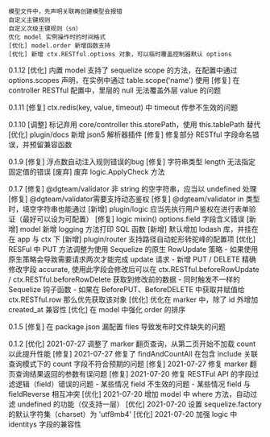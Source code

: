 
    模型文件中，先声明关联再创建模型会报错
    自定义主键规则
    自定义次级主键规则（sn）
    优化 model 实例操作时的时间格式
    [优化] model.order 新增函数支持
    [优化] 新增 ctx.RESTful.options 对象，可以临时覆盖控制器默认 options
    
0.1.12
    [优化] 内置 model 支持了 sequelize scope 的方法，在配置中通过 options.scopes 声明，在实例中通过 table.scope('name') 使用
    [修复] 在 controller RESTful 配置中，里层的 null 无法覆盖外层 value 的问题
    
0.1.11
    [修复] ctx.redis(key, value, timeout) 中 timeout 传参不生效的问题

0.1.10
    [调整] 标记弃用 core/controller this.storePath，使用 this.tablePath 替代
    [优化] plugin/docs 新增 json5 解析器插件
    [修复] 修复部分 RESTful 字段命名错误，并预留兼容函数

0.1.9
    [修复] 浮点数自动注入规则错误的bug
    [修复] 字符串类型 length 无法指定固定值的错误
    [废弃] 废弃 logic.ApplyCheck 方法

0.1.7
    [修复] @dgteam/validator 非 string 的空字符串，应当以 undefined 处理
    [修复] @dgteam/validator需要支持动态鉴权
    [修复] @dgteam/validator in 类型时，填空字符串也能通过
    [新增] plugin/logic 应当先执行用户鉴权在进行表单验证（最好可以设为可配置）
    [修复] logic mixin() options.field 字段含义错误
    [新增] model 新增 logging 方法打印 SQL 函数
    [新增] 默认增加 lodash 库，并挂在在 app 与 ctx 下
    [新增] plugin/router 支持路径自动蛇形转驼峰的配置项
    [优化] RESFul 中 PUT 方法调整为使用 Sequelize 的原生 RowUpdate 策略
        - 如果使用原生策略会导致需要请求两次才能完成 update 请求
        - 新增 PUT / DELETE 精确修改字段 accurate, 使用此字段会修改后可以在 ctx.RESTful.beforeRowUpdate / ctx.RESTful.beforeRowDelete 获取到修改前的数据
        - 同时触发不一样的 Sequelize 钩子函数
        - 如果在 BeforePUT、BeforeDELETE 中获取并赋值给 ctx.RESTful.row 那么优先获取该对象
    [优化] 优化在 marker 中，除了 id 外增加 created_at 兼容性
    [优化] 在 model 中强化 order 的排序

0.1.5
    [修复] 在 package.json 漏配置 files 导致发布时文件缺失的问题

0.1.2
    [优化] 2021-07-27 调整了 marker 翻页查询，从第二页开始不加载 count 以此提升性能
    [修复] 2021-07-27 修复了 findAndCountAll 在包含 include 关联查询模式下的 count 字段不符合预期的问题
    [修复] 2021-07-27 修复 marker 翻页查询结果返回的参数有误问题
    [修复] 2021-07-20 修复 RESTFul API 的字段过滤逻辑（field）错误的问题
        - 某些情况 field 不生效的问题
        - 某些情况 field 与 fieldReverse 相互冲突
    [优化] 2021-07-20 增加 model 中 where 方法，自动过滤 undefined 的功能（仅支持一层）
    [优化] 2021-07-20 设置 sequelize.factory 的默认字符集（charset）为 'utf8mb4'
    [优化] 2021-07-20 加强 logic 中 identitys 字段的兼容性